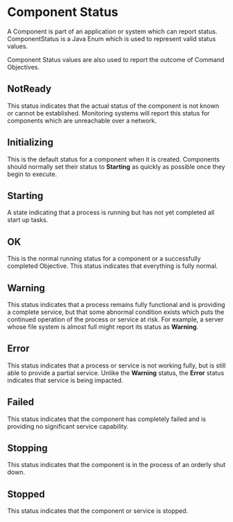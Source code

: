 # Component Status
A Component is part of an application or system which can report status. ComponentStatus is a Java Enum which is used to represent valid status values.

Component Status values are also used to report the outcome of Command Objectives.

## NotReady
This status indicates that the actual status of the component is not known or cannot be established. Monitoring systems will report this status for components which are unreachable over a network.

## Initializing
This is the default status for a component when it is created. Components should normally set their status to **Starting** as quickly as possible once they begin to execute.

## Starting
A state indicating that a process is running but has not yet completed all start up tasks.

## OK
This is the normal running status for a component or a successfully completed Objective. This status indicates that everything is fully normal.

## Warning
This status indicates that a process remains fully functional and is providing a complete service, but that some abnormal condition exists which puts the continued operation of the process or service at risk. For example, a server whose file system is almost full might report its status as **Warning**.

## Error
This status indicates that a process or service is not working fully, but is still able to provide a partial service. Unlike the **Warning** status, the **Error** status indicates that service is being impacted.

## Failed
This status indicates that the component has completely failed and is providing no significant service capability.

## Stopping
This status indicates that the component is in the process of an orderly shut down.

## Stopped
This status indicates that the component or service is stopped.
